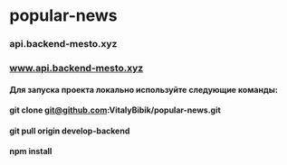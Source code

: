 # popular-news


###  api.backend-mesto.xyz
### www.api.backend-mesto.xyz
#### Для запуска проекта локально используйте следующие команды:
#### git clone git@github.com:VitalyBibik/popular-news.git
#### git pull origin develop-backend
#### npm install

